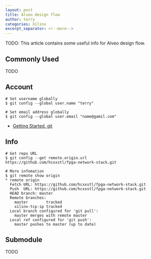```yaml
---
layout: post
title: Alveo design flow
author: terry
categories: Xilinx
excerpt_separator: <!--more-->
---
```


TODO: This article contains some useful info for Alveo design flow.
<!--more-->

## Commonly Used

TODO

## Account

```shell
# Set username globally
$ git config --global user.name "terry"

# Set email address globally
$ git config --global user.email "name@gamil.com"
```

* [Getting Started, git](https://git-scm.com/book/en/v2/Getting-Started-First-Time-Git-Setup)

## Info

```shell
# Get repo URL
$ git config --get remote.origin.url
https://github.com/hcxxstl/fpga-network-stack.git

# More infomation
$ git remote show origin
* remote origin
  Fetch URL: https://github.com/hcxxstl/fpga-network-stack.git
  Push  URL: https://github.com/hcxxstl/fpga-network-stack.git
  HEAD branch: master
  Remote branches:
    master        tracked
    xilinx-tcp-ip tracked
  Local branch configured for 'git pull':
    master merges with remote master
  Local ref configured for 'git push':
    master pushes to master (up to date)
```

## Submodule

TODO
